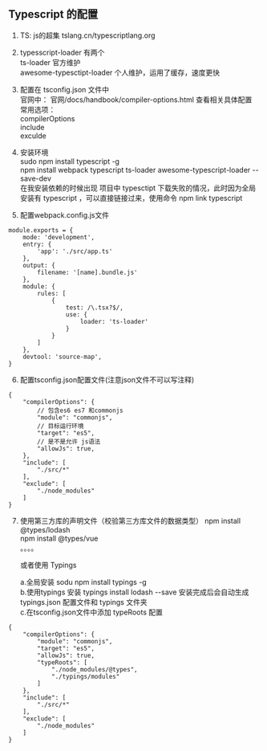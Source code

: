 ## Typescript 的配置

1. TS: js的超集 tslang.cn/typescriptlang.org  

2. typesscript-loader 有两个    
    ts-loader                   官方维护   
    awesome-typesctipt-loader   个人维护，运用了缓存，速度更快   

3. 配置在 tsconfig.json 文件中   
    官网中： 官网/docs/handbook/compiler-options.html 查看相关具体配置  
    常用选项：   
        compilerOptions  
        include   
        exculde  

4. 安装环境   
    sudo npm install typescript -g   
    npm install webpack typescript ts-loader awesome-typescript-loader --save-dev    
    在我安装依赖的时候出现 项目中 typesctipt 下载失败的情况，此时因为全局安装有 typescript ，可以直接链接过来，使用命令
    npm link typescript   

5. 配置webpack.config.js文件   
```
module.exports = {
    mode: 'development',
    entry: {
        'app': './src/app.ts'
    },
    output: {
        filename: '[name].bundle.js'
    },
    module: {
        rules: [
            {
                test: /\.tsx?$/,
                use: {
                    loader: 'ts-loader'
                }
            }
        ]
    },
    devtool: 'source-map',
}
```

6. 配置tsconfig.json配置文件(注意json文件不可以写注释)
```
{
    "compilerOptions": {
        // 包含es6 es7 和commonjs
        "module": "commonjs", 
        // 目标运行环境
        "target": "es5",
        // 是不是允许 js语法 
        "allowJs": true,
    },
    "include": [
        "./src/*"
    ],
    "exclude": [
        "./node_modules"
    ]
}
```

7. 使用第三方库的声明文件（校验第三方库文件的数据类型） 
    npm install @types/lodash       
    npm install @types/vue      
    。。。。        

    或者使用  Typings   

    a.全局安装  sodu npm install typings -g      
    b.使用typings 安装 typings install lodash --save  安装完成后会自动生成 typings.json 配置文件和 typings 文件夹    
    c.在tsconfig.json文件中添加 typeRoots 配置     
```
{
    "compilerOptions": {
        "module": "commonjs", 
        "target": "es5",
        "allowJs": true,
        "typeRoots": [
            "./node_modules/@types",
            "./typings/modules"
        ]
    },
    "include": [
        "./src/*"
    ],
    "exclude": [
        "./node_modules"
    ]
}
```

    
        